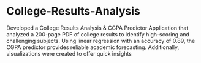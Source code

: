 # College-Results-Analysis
Developed a College Results Analysis &amp; CGPA Predictor Application that analyzed a 200-page PDF of college results to identify high-scoring and challenging subjects. Using linear regression with an accuracy of 0.89, the CGPA predictor provides reliable academic forecasting. Additionally, visualizations were created to offer quick insights
